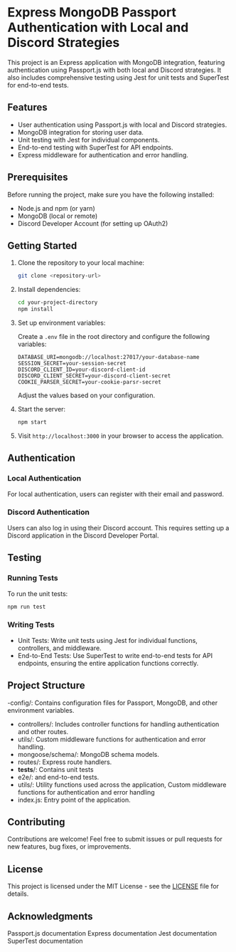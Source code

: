 # Express MongoDB Passport Authentication with Local and Discord Strategies

This project is an Express application with MongoDB integration, featuring authentication using Passport.js with both local and Discord strategies. It also includes comprehensive testing using Jest for unit tests and SuperTest for end-to-end tests.

## Features

- User authentication using Passport.js with local and Discord strategies.
- MongoDB integration for storing user data.
- Unit testing with Jest for individual components.
- End-to-end testing with SuperTest for API endpoints.
- Express middleware for authentication and error handling.

## Prerequisites

Before running the project, make sure you have the following installed:

- Node.js and npm (or yarn)
- MongoDB (local or remote)
- Discord Developer Account (for setting up OAuth2)

## Getting Started

1. Clone the repository to your local machine:

    ```bash
    git clone <repository-url>
    ```

2. Install dependencies:

    ```bash
    cd your-project-directory
    npm install
    ```

3. Set up environment variables:

    Create a `.env` file in the root directory and configure the following variables:

    ```plaintext
    DATABASE_URI=mongodb://localhost:27017/your-database-name
    SESSION_SECRET=your-session-secret
    DISCORD_CLIENT_ID=your-discord-client-id
    DISCORD_CLIENT_SECRET=your-discord-client-secret
    COOKIE_PARSER_SECRET=your-cookie-parsr-secret
    ```

    Adjust the values based on your configuration.

4. Start the server:

    ```bash
    npm start
    ```

5. Visit `http://localhost:3000` in your browser to access the application.

## Authentication

### Local Authentication

For local authentication, users can register with their email and password.

### Discord Authentication

Users can also log in using their Discord account. This requires setting up a Discord application in the Discord Developer Portal.

## Testing

### Running Tests

To run the unit tests:

```bash
npm run test
```

### Writing Tests
- Unit Tests: Write unit tests using Jest for individual functions, controllers, and middleware.
- End-to-End Tests: Use SuperTest to write end-to-end tests for API endpoints, ensuring the entire application functions correctly.


## Project Structure
-config/: Contains configuration files for Passport, MongoDB, and other environment variables.
- controllers/: Includes controller functions for handling authentication and other routes.
- utils/: Custom middleware functions for authentication and error handling.
- mongoose/schema/: MongoDB schema models.
- routes/: Express route handlers.
- __tests__/: Contains unit tests 
- e2e/: and end-to-end tests.
- utils/: Utility functions used across the application, Custom middleware functions for authentication and error handling
- index.js: Entry point of the application.

## Contributing
Contributions are welcome! Feel free to submit issues or pull requests for new features, bug fixes, or improvements.

## License
This project is licensed under the MIT License - see the [LICENSE](LICENSE) file for details.

## Acknowledgments
Passport.js documentation
Express documentation
Jest documentation
SuperTest documentation
